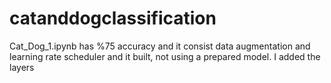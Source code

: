 # catanddogclassification

Cat_Dog_1.ipynb has %75 accuracy and it consist data augmentation and learning rate scheduler and it built, not using a prepared model. I added the layers
